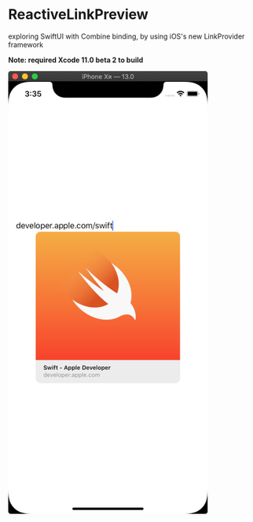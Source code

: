 # ReactiveLinkPreview

exploring SwiftUI with Combine binding, by using iOS's new LinkProvider framework

**Note: required Xcode 11.0 beta 2 to build**

![demo](./screenshot/demo.png)
